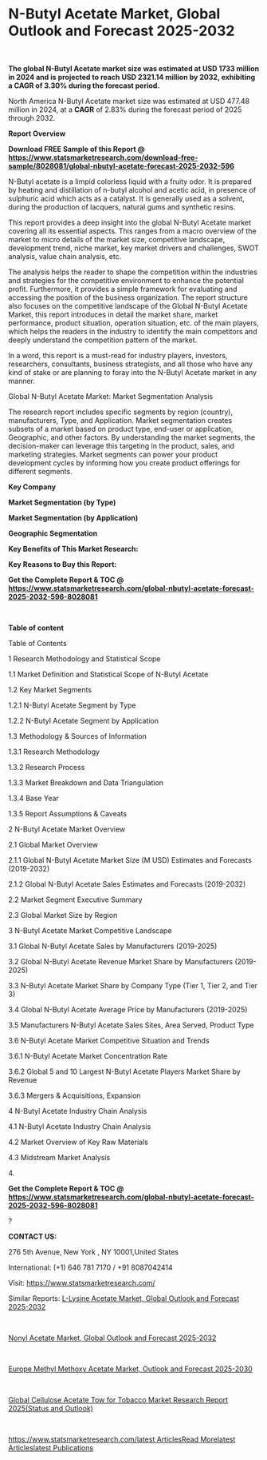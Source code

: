 <h1>N-Butyl Acetate Market, Global Outlook and Forecast 2025-2032</h1><br/><p><strong>The global N-Butyl Acetate market size was estimated at USD 1733 million in 2024 and is projected to reach USD 2321.14 million by 2032, exhibiting a <strong>CAGR</strong> of 3.30% during the forecast period.</strong></p>
 
 
 
 <p>North America N-Butyl Acetate market size was estimated at USD 477.48 million in 2024, at a <strong>CAGR</strong> of 2.83% during the forecast period of 2025 through 2032.</p>
 
 
 
 <p><strong>Report Overview</strong></p>
 
 
 
 <p><strong>Download FREE Sample of this Report @ <a href="https://www.statsmarketresearch.com/download-free-sample/8028081/global-nbutyl-acetate-forecast-2025-2032-596">https://www.statsmarketresearch.com/download-free-sample/8028081/global-nbutyl-acetate-forecast-2025-2032-596</a></strong></p>
 
 
 
 <p>N-Butyl acetate is a limpid colorless liquid with a fruity odor. It is prepared by heating and distillation of n-butyl alcohol and acetic acid, in presence of sulphuric acid which acts as a catalyst. It is generally used as a solvent, during the production of lacquers, natural gums and synthetic resins.</p>
 
 
 
 <p>This report provides a deep insight into the global N-Butyl Acetate market covering all its essential aspects. This ranges from a macro overview of the market to micro details of the market size, competitive landscape, development trend, niche market, key market drivers and challenges, SWOT analysis, value chain analysis, etc.</p>
 
 
 
 <p>The analysis helps the reader to shape the competition within the industries and strategies for the competitive environment to enhance the potential profit. Furthermore, it provides a simple framework for evaluating and accessing the position of the business organization. The report structure also focuses on the competitive landscape of the Global N-Butyl Acetate Market, this report introduces in detail the market share, market performance, product situation, operation situation, etc. of the main players, which helps the readers in the industry to identify the main competitors and deeply understand the competition pattern of the market.</p>
 
 
 
 <p>In a word, this report is a must-read for industry players, investors, researchers, consultants, business strategists, and all those who have any kind of stake or are planning to foray into the N-Butyl Acetate market in any manner.</p>
 
 
 
 <p>Global N-Butyl Acetate Market: Market Segmentation Analysis</p>
 
 
 
 <p>The research report includes specific segments by region (country), manufacturers, Type, and Application. Market segmentation creates subsets of a market based on product type, end-user or application, Geographic, and other factors. By understanding the market segments, the decision-maker can leverage this targeting in the product, sales, and marketing strategies. Market segments can power your product development cycles by informing how you create product offerings for different segments.</p>
 
 
 
 <p><strong>Key Company</strong></p>
 
 
 
 <p><strong>Market Segmentation (by Type)</strong></p>
 
 
 
 <p><strong>Market Segmentation (<strong>by Application</strong>)</strong></p>
 
 
 
 <p><strong>Geographic Segmentation</strong></p>
 
 
 
 <p><strong>Key Benefits of This Market Research:</strong></p>
 
 
 
 <p><strong>Key <strong>Reasons to Buy</strong> this Report:</strong></p>
 
 
 
 <div><b>Get the Complete Report & TOC @ <a href="https://www.statsmarketresearch.com/global-nbutyl-acetate-forecast-2025-2032-596-8028081">https://www.statsmarketresearch.com/global-nbutyl-acetate-forecast-2025-2032-596-8028081</a></b></div>
 
 
 
 <p><br />
 
 <b>Table of content</b></p>
 
 
 
 <p>Table of Contents<br />
 
 1 Research Methodology and Statistical Scope<br />
 
 1.1 Market Definition and Statistical Scope of N-Butyl Acetate<br />
 
 1.2 Key Market Segments<br />
 
 1.2.1 N-Butyl Acetate Segment by Type<br />
 
 1.2.2 N-Butyl Acetate Segment by Application<br />
 
 1.3 Methodology & Sources of Information<br />
 
 1.3.1 Research Methodology<br />
 
 1.3.2 Research Process<br />
 
 1.3.3 Market Breakdown and Data Triangulation<br />
 
 1.3.4 Base Year<br />
 
 1.3.5 Report Assumptions & Caveats<br />
 
 2 N-Butyl Acetate Market Overview<br />
 
 2.1 Global Market Overview<br />
 
 2.1.1 Global N-Butyl Acetate Market Size (M USD) Estimates and Forecasts (2019-2032)<br />
 
 2.1.2 Global N-Butyl Acetate Sales Estimates and Forecasts (2019-2032)<br />
 
 2.2 Market Segment Executive Summary<br />
 
 2.3 Global Market Size by Region<br />
 
 3 N-Butyl Acetate Market Competitive Landscape<br />
 
 3.1 Global N-Butyl Acetate Sales by Manufacturers (2019-2025)<br />
 
 3.2 Global N-Butyl Acetate Revenue Market Share by Manufacturers (2019-2025)<br />
 
 3.3 N-Butyl Acetate Market Share by Company Type (Tier 1, Tier 2, and Tier 3)<br />
 
 3.4 Global N-Butyl Acetate Average Price by Manufacturers (2019-2025)<br />
 
 3.5 Manufacturers N-Butyl Acetate Sales Sites, Area Served, Product Type<br />
 
 3.6 N-Butyl Acetate Market Competitive Situation and Trends<br />
 
 3.6.1 N-Butyl Acetate Market Concentration Rate<br />
 
 3.6.2 Global 5 and 10 Largest N-Butyl Acetate Players Market Share by Revenue<br />
 
 3.6.3 Mergers & Acquisitions, Expansion<br />
 
 4 N-Butyl Acetate Industry Chain Analysis<br />
 
 4.1 N-Butyl Acetate Industry Chain Analysis<br />
 
 4.2 Market Overview of Key Raw Materials<br />
 
 4.3 Midstream Market Analysis<br />
 
 4.</p>
 
 
 
 <div><b>Get the Complete Report & TOC @ <a href="https://www.statsmarketresearch.com/global-nbutyl-acetate-forecast-2025-2032-596-8028081">https://www.statsmarketresearch.com/global-nbutyl-acetate-forecast-2025-2032-596-8028081</a></b></div>
 
 
 
 <p>? </p>
 
 
 
 <p><b>CONTACT US:</b><br />
 
 276 5th Avenue, New York , NY 10001,United States<br />
 
 International: (+1) 646 781 7170 / +91 8087042414<br />
 
 Visit: <a href="https://www.statsmarketresearch.com/">https://www.statsmarketresearch.com/</a><br />
 
 Similar Reports: <a href="https://www.statsmarketresearch.com/global-nbutyl-acetate-forecast-2025-2032-596-8028081">L-Lysine Acetate Market, Global Outlook and Forecast 2025-2032 </a><br />
 
 <br />
 
 <a href="https://www.statsmarketresearch.com/global-nbutyl-acetate-forecast-2025-2032-596-8028081">Nonyl Acetate Market, Global Outlook and Forecast 2025-2032</a><br />
 
 <br />
 
 <a href="https://www.statsmarketresearch.com/global-nbutyl-acetate-forecast-2025-2032-596-8028081">Europe Methyl Methoxy Acetate Market, Outlook and Forecast 2025-2030</a><br />
 
 <br />
 
 <a href="https://www.statsmarketresearch.com/global-nbutyl-acetate-forecast-2025-2032-596-8028081">Global Cellulose Acetate Tow for Tobacco Market Research Report 2025(Status and Outlook)</a><br />
 
 <br />
 
 <a href="https://gyeongbokgung.com">https://www.statsmarketresearch.com/</a><a href="https://hallyeomaritime.com">latest Articles</a><a href="https://jingwansa.com">Read More</a><a href="https://nguoiviet.jp/">latest Articles</a><a href="https://www.intelmarketresearch.com/">latest Publications</a></p>